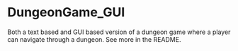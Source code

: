 # DungeonGame_GUI
Both a text based and GUI based version of a dungeon game where a player can navigate through a dungeon.  See more in the README.
